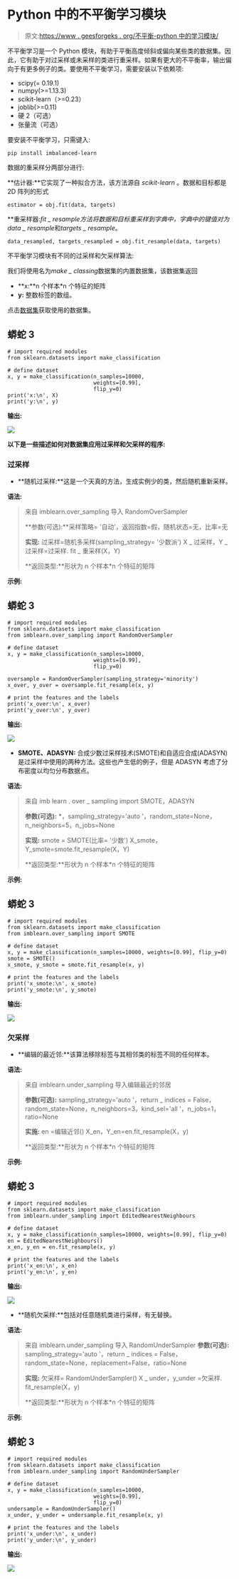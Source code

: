 # Python 中的不平衡学习模块

> 原文:[https://www . geesforgeks . org/不平衡-python 中的学习模块/](https://www.geeksforgeeks.org/imbalanced-learn-module-in-python/)

不平衡学习是一个 Python 模块，有助于平衡高度倾斜或偏向某些类的数据集。因此，它有助于对过采样或未采样的类进行重采样。如果有更大的不平衡率，输出偏向于有更多例子的类。要使用不平衡学习，需要安装以下依赖项:

*   scipy(= 0.19.1)
*   numpy(>=1.13.3)
*   scikit-learn（>=0.23）
*   joblib(>=0.11)
*   硬 2（可选）
*   张量流（可选）

要安装不平衡学习，只需键入:

```
pip install imbalanced-learn
```

数据的重采样分两部分进行:

**估计器:**它实现了一种拟合方法，该方法源自 *scikit-learn* 。数据和目标都是 2D 阵列的形式

```
estimator = obj.fit(data, targets)
```

**重采样器:***fit _ resample*方法将数据和目标重采样到字典中，字典中的键值对为*data _ resample*和*targets _ resample*。

```
data_resampled, targets_resampled = obj.fit_resample(data, targets)
```

不平衡学习模块有不同的过采样和欠采样算法:

我们将使用名为*make _ classing*数据集的内置数据集，该数据集返回

*   **x:**n 个样本*n 个特征的矩阵
*   **y:** 整数标签的数组。

点击[数据集](https://scikit-learn.org/stable/modules/generated/sklearn.datasets.make_classification.html)获取使用的数据集。

## 蟒蛇 3

```
# import required modules
from sklearn.datasets import make_classification

# define dataset
x, y = make_classification(n_samples=10000, 
                           weights=[0.99], 
                           flip_y=0)
print('x:\n', X)
print('y:\n', y)
```

**输出:**

![](img/6625bd8f5cba4b6cb9f440f62dafd243.png)

**以下是一些描述如何对数据集应用过采样和欠采样的程序:**

### **过采样**

*   **随机过采样:**这是一个天真的方法，生成实例少的类，然后随机重新采样。

**语法:**

> 来自 imblearn.over_sampling 导入 RandomOverSampler
> 
> **参数(可选):**采样策略= '自动'，返回指数=假，随机状态=无，比率=无
> 
> **实现:**
> 过采样=随机多采样(sampling_strategy= '少数派')
> X _ 过采样，Y _ 过采样=过采样. fit _ 重采样(X，Y)
> 
> **返回类型:**形状为 n 个样本*n 个特征的矩阵

**示例:**

## 蟒蛇 3

```
# import required modules
from sklearn.datasets import make_classification
from imblearn.over_sampling import RandomOverSampler

# define dataset
x, y = make_classification(n_samples=10000, 
                           weights=[0.99], 
                           flip_y=0)

oversample = RandomOverSampler(sampling_strategy='minority')
x_over, y_over = oversample.fit_resample(x, y)

# print the features and the labels
print('x_over:\n', x_over)
print('y_over:\n', y_over)
```

**输出:**

![](img/3387e5e3603f0a6d83733fea70dc8689.png)

*   **SMOTE、ADASYN:** 合成少数过采样技术(SMOTE)和自适应合成(ADASYN)是过采样中使用的两种方法。这些也产生低的例子，但是 ADASYN 考虑了分布密度以均匀分布数据点。

**语法:**

> 来自 imb learn . over _ sampling import SMOTE，ADASYN
> 
> **参数(可选):** *，sampling_strategy='auto '，random_state=None，n_neighbors=5，n_jobs=None
> 
> **实现:**
> smote = SMOTE(比率= '少数')
> X_smote，Y_smote=smote.fit_resample(X，Y)
> 
> **返回类型:**形状为 n 个样本*n 个特征的矩阵

**示例:**

## 蟒蛇 3

```
# import required modules
from sklearn.datasets import make_classification
from imblearn.over_sampling import SMOTE

# define dataset
x, y = make_classification(n_samples=10000, weights=[0.99], flip_y=0)
smote = SMOTE()
x_smote, y_smote = smote.fit_resample(x, y)

# print the features and the labels
print('x_smote:\n', x_smote)
print('y_smote:\n', y_smote)
```

**输出:**

![](img/25a6dbc780ca229b2974f196e482b210.png)

### **欠采样**

*   **编辑的最近邻:**该算法移除标签与其相邻类的标签不同的任何样本。

**语法:**

> 来自 imblearn.under_sampling 导入编辑最近的邻居
> 
> **参数(可选):** sampling_strategy='auto '，return _ indices = False，random_state=None，n_neighbors=3，kind_sel='all '，n_jobs=1，ratio=None
> 
> **实施:**
> en =编辑近邻()
> X_en，Y_en=en.fit_resample(X，y)
> 
> **返回类型:**形状为 n 个样本*n 个特征的矩阵

**示例:**

## 蟒蛇 3

```
# import required modules
from sklearn.datasets import make_classification
from imblearn.under_sampling import EditedNearestNeighbours

# define dataset
x, y = make_classification(n_samples=10000, weights=[0.99], flip_y=0)
en = EditedNearestNeighbours()
x_en, y_en = en.fit_resample(x, y)

# print the features and the labels
print('x_en:\n', x_en)
print('y_en:\n', y_en)
```

**输出:**

![](img/6f4b9a317986cb54de6ef7f8a8e3640b.png)

*   **随机欠采样:**包括对任意随机类进行采样，有无替换。

**语法:**

> 来自 imblearn.under_sampling 导入 RandomUnderSampler
> **参数(可选):** sampling_strategy='auto '，return _ indices = False，random_state=None，replacement=False，ratio=None
> 
> **实现:**
> 欠采样= RandomUnderSampler()
> X _ under，y_under =欠采样. fit_resample(X，y)
> 
> **返回类型:**形状为 n 个样本*n 个特征的矩阵

**示例:**

## 蟒蛇 3

```
# import required modules
from sklearn.datasets import make_classification
from imblearn.under_sampling import RandomUnderSampler

# define dataset
x, y = make_classification(n_samples=10000, 
                           weights=[0.99], 
                           flip_y=0)
undersample = RandomUnderSampler()
x_under, y_under = undersample.fit_resample(x, y)

# print the features and the labels
print('x_under:\n', x_under)
print('y_under:\n', y_under)
```

**输出:**

![](img/8917a64cd79ed7c0665f616a3abada3c.png)